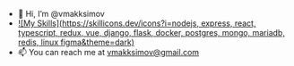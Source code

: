 - 👋 Hi, I’m @vmakksimov
- [![My Skills](https://skillicons.dev/icons?i=nodejs, express, react, typescript, redux, vue, django, flask, docker, postgres, mongo, mariadb, redis, linux figma&theme=dark)](https://skillicons.dev)
- 📫 You can reach me at vmakksimov@gmail.com


<!---
vmakksimov/vmakksimov is a ✨ special ✨ repository because its `README.md` (this file) appears on your GitHub profile.
You can click the Preview link to take a look at your changes.
--->
